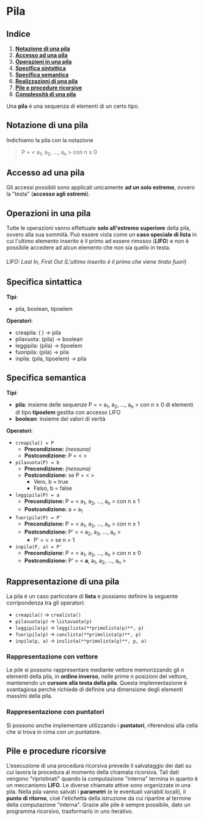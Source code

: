 # Pila

## Indice
1. **[Notazione di una pila](https://github.com/burraco135/algoritmi-e-strutture-dati/blob/main/Teoria/Pila.md#notazione-di-una-pila)**
2. **[Accesso ad una pila](https://github.com/burraco135/algoritmi-e-strutture-dati/blob/main/Teoria/Pila.md#accesso-ad-una-pila)**
3. **[Operazioni in una pila](https://github.com/burraco135/algoritmi-e-strutture-dati/blob/main/Teoria/Pila.md#operazioni-in-una-pila)**
4. **[Specifica sintattica](https://github.com/burraco135/algoritmi-e-strutture-dati/blob/main/Teoria/Pila.md#specifica-sintattica)**
5. **[Specifica semantica](https://github.com/burraco135/algoritmi-e-strutture-dati/blob/main/Teoria/Pila.md#specifica-semantica)**
6. **[Realizzazioni di una pila](https://github.com/burraco135/algoritmi-e-strutture-dati/blob/main/Teoria/Pila.md#rappresentazione-di-una-pila)**
7. **[Pile e procedure ricorsive](https://github.com/burraco135/algoritmi-e-strutture-dati/blob/main/Teoria/Pila.md#pile-e-procedure-ricorsive)**
8. **[Complessità di una pila](https://github.com/burraco135/algoritmi-e-strutture-dati/blob/main/Complessit%C3%A0Computazionale.md#pila-e-coda)**

Una **pila** è una sequenza di elementi di un certo tipo.

## Notazione di una pila
Indichiamo la pila con la notazione

> P = < a<sub>1</sub>, a<sub>2</sub>, ..., a<sub>n</sub> > con n &ge; 0

## Accesso ad una pila
Gli accessi possibili sono applicati unicamente **ad un solo estremo**, ovvero la "testa" (**accesso agli estremi**).

## Operazioni in una pila
Tutte le operazioni vanno effettuate **solo all'estremo superiore** della pila, ovvero alla sua sommità. Può essere vista come un **caso speciale di lista** in cui l'ultimo elemento inserito è il primo ad essere rimosso (**LIFO**) e non è possibile accedere ad alcun elemento che non sia quello in testa.

###### LIFO: Last In, First Out (L'ultimo inserito è il primo che viene tirato fuori)

## Specifica sintattica
**Tipi**: 
* pila, boolean, tipoelem

**Operatori**:
* creapila: ( ) &rightarrow; pila
* pilavuota: (pila) &rightarrow; boolean
* leggipila: (pila) &rightarrow; tipoelem
* fuoripila: (pila) &rightarrow; pila
* inpila: (pila, tipoelem) &rightarrow; pila

## Specifica semantica
**Tipi**:
* **pila**: insieme delle sequenze P = < a<sub>1</sub>, a<sub>2</sub>, ..., a<sub>n</sub> > con n &ge; 0 di elementi di tipo **tipoelem** gestita con accesso LIFO
* **boolean**: insieme dei valori di verità

**Operatori**:
* `creapila() = P`
  * **Precondizione:** *(nessuna)*
  * **Postcondizione:** P = < >
* `pilavuota(P) = b`
  * **Precondizione:** *(nessuna)*
  * **Postcondizione:** se P = < >
    * Vero, b = true
    * Falso, b = false
* `leggipila(P) = a`
  * **Precondizione:** P = < a<sub>1</sub>, a<sub>2</sub>, ..., a<sub>n</sub> > con n &ge; 1
  * **Postcondizione:** a = a<sub>1</sub>
* `fuoripila(P) = P'`
  * **Precondizione:** P = < a<sub>1</sub>, a<sub>2</sub>, ..., a<sub>n</sub> > con n &ge; 1
  * **Postcondizione:** P' = < a<sub>2</sub>, a<sub>3</sub>, ..., a<sub>n</sub> >
    * P' = < > se n = 1
* `inpila(P, a) = P'`
  * **Precondizione:** P = < a<sub>1</sub>, a<sub>2</sub>, ..., a<sub>n</sub> > con n &ge; 0
  * **Postcondizione:** P' = < **a**, a<sub>1</sub>, a<sub>2</sub>, ..., a<sub>n</sub> >
  
## Rappresentazione di una pila
La pila è un caso particolare di **lista** e possiamo definire la seguente corripondenza tra gli operatori:
* `creapila()` &rightarrow; `crealista()`
* `pilavuota(p)` &rightarrow; `listavuota(p)`
* `leggipila(p)` &rightarrow; `leggilista(**primolista(p)**, p)`
* `fuoripila(p)` &rightarrow; `canclista(**primolista(p)**, p)`
* `inpila(p, a)` &rightarrow; `inslista(**primolista(p)**, p, a)`

### Rappresentazione con vettore
Le pile si possono rappresentare mediante vettore memorizzando gli *n* elementi della pila, in **ordine inverso**, nelle prime n posizioni del vettore, mantenendo un **cursore alla testa della pila**. Questa implementazione è svantagiosa perchè richiede di definire una dimensione degli elementi massimi della pila.

### Rappresentazione con puntatori
Si possono anche implementare utilizzando i **puntatori**, riferendosi alla cella che si trova in cima con un puntatore.

## Pile e procedure ricorsive
L'esecuzione di una procedura ricorsiva prevede il salvataggio dei dati su cui lavora la procedura al momento della chiamata ricorsiva. Tali dati vengono "ripristinati" quando la computazione "interna" termina in quanto è un meccanismo **LIFO**. Le diverse chiamate attive sono organizzate in una pila. Nella pila vanno salvati i **parametri** (e le eventuali variabili locali), il **punto di ritorno**, cioè l'etichetta della istruzione da cui ripartire al termine della computazione "interna". Grazie alle pile è sempre possibile, dato un programma ricorsivo, trasformarlo in uno iterativo.

